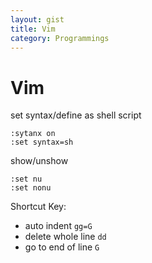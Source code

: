 ```yaml
---
layout: gist
title: Vim
category: Programmings
---
```


# Vim

set syntax/define as shell script
```
:sytanx on
:set syntax=sh 
```

show/unshow 
```
:set nu
:set nonu
```

Shortcut Key:
- auto indent `gg=G`
- delete whole line `dd`
- go to end of line `G`
